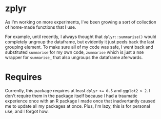 # zplyr

As I'm working on more experiments, I've been growing a sort of collection of home-made functions that I use.  

For example, until recently, I always thought that `dplyr::summarise()` would completely ungroup the dataframe, but evidently it just peels back the last grouping element. 
To make sure all of my code was safe, I went back and substituted `summarise` for my own code, `zummarise` which is just a nse wrapper for `summarise_` that also ungroups the dataframe aferwards.

# Requires

Currently, this package requires at least `dplyr >= 0.5` and `ggplot2 > 2`. I don't require them in the package itself because I had a traumatic experience once with an R package I made once that inadvertantly caused me to update all my packages at once. Plus, I'm lazy, this is for personal use, and I forgot how.
